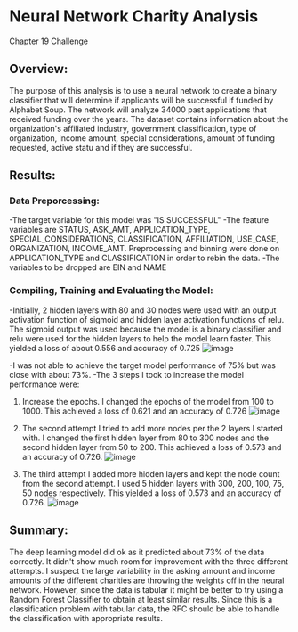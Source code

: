 # Neural Network Charity Analysis
Chapter 19 Challenge

## Overview: 

The purpose of this analysis is to use a neural network to create a binary classifier that will determine if applicants will be successful if funded by Alphabet Soup. 
The network will analyze 34000 past applications that received funding over the years. The dataset contains information about the organization's affiliated industry, government
classification, type of organization, income amount, special considerations, amount of funding requested, active statu and if they are successful.

## Results:

### Data Preporcessing:

-The target variable for this model was "IS SUCCESSFUL"
-The feature variables are STATUS, ASK_AMT, APPLICATION_TYPE, SPECIAL_CONSIDERATIONS, CLASSIFICATION, AFFILIATION, USE_CASE, ORGANIZATION, INCOME_AMT. Preprocessing and binning were done on APPLICATION_TYPE and CLASSIFICATION in order to rebin the data. 
-The variables to be dropped are EIN and NAME

### Compiling, Training and Evaluating the Model:

-Initially, 2 hidden layers with 80 and 30 nodes were used with an output activation function of sigmoid and hidden layer activation functions of relu. The sigmoid output was
used because the model is a binary classifier and relu were used for the hidden layers to help the model learn faster. This yielded a loss of about 0.556 and accuracy of 0.725
![image](https://user-images.githubusercontent.com/78934120/124954799-78f82d00-dfe4-11eb-9e16-9f9eb912db19.png)

-I was not able to achieve the target model performance of 75% but was close with about 73%.
-The 3 steps I took to increase the model performance were:
1. Increase the epochs. I changed the epochs of the model from 100 to 1000. This achieved a loss of 0.621 and an accuracy of 0.726
![image](https://user-images.githubusercontent.com/78934120/124955014-b0ff7000-dfe4-11eb-9b6e-3efe7ef97b56.png)

2. The second attempt I tried to add more nodes per the 2 layers I started with. I changed the first hidden layer from 80 to 300 nodes and the second hidden layer from 50 to 200.
This achieved a loss of 0.573 and an accuracy of 0.726. 
![image](https://user-images.githubusercontent.com/78934120/124955168-d9876a00-dfe4-11eb-923f-a9b1155f6b6e.png)

3. The third attempt I added more hidden layers and kept the node count from the second attempt. I used 5 hidden layers with 300, 200, 100, 75, 50 nodes respectively. This 
yielded a loss of 0.573 and an accuracy of 0.726. 
![image](https://user-images.githubusercontent.com/78934120/124956041-95e13000-dfe5-11eb-9e17-3332b32186e2.png)

## Summary:

The deep learning model did ok as it predicted about 73% of the data correctly. It didn't show much room for improvement with the three different attempts. I suspect the large
variability in the asking amount and income amounts of the different charities are throwing the weights off in the neural network. However, since the data is tabular it might be 
better to try using a Random Forest Classifier to obtain at least similar results. Since this is a classification problem with tabular data, the RFC should be able to handle
the classification with appropriate results. 
